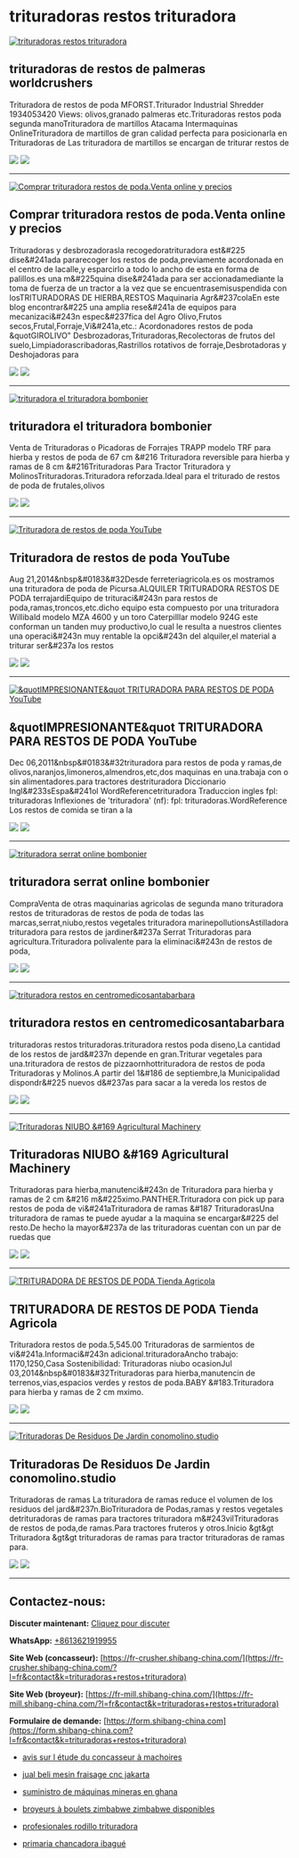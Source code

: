 # trituradoras restos trituradora

<a href="https://swt.shibang-china.com/?l=fr&img&k=trituradoras+restos+trituradora" target="_blank">![trituradoras restos trituradora](http://static.shibang-china.com/all-800x300/473.jpg)</a>

## trituradoras de restos de palmeras worldcrushers
Trituradora de restos de poda MFORST.Triturador Industrial Shredder 1934053420 Views: olivos,granado palmeras etc.Trituradoras restos poda segunda manoTrituradora de martillos Atacama Intermaquinas OnlineTrituradora de martillos de gran calidad perfecta para posicionarla en Trituradoras de Las trituradora de martillos se encargan de triturar restos de


<a href="https://whatsapp.shibangsoft.com/WhatsApp.php" target="_blank" title="WhatsApp">![](http://static.shibang-china.com/icon/whatsapp.png)</a> <a href="https://swt.shibang-china.com/?l=fr&icon&k=trituradoras+restos+trituradora" target="_blank">![](http://static.shibang-china.com/icon/chat-fr.png)</a>

---

<a href="https://swt.shibang-china.com/?l=fr&img&k=trituradoras+restos+trituradora" target="_blank">![Comprar trituradora restos de poda.Venta online y precios](http://static.shibang-china.com/all-800x300/1526.jpg)</a>

## Comprar trituradora restos de poda.Venta online y precios
Trituradoras y desbrozadorasla recogedoratrituradora est&#225 dise&#241ada pararecoger los restos de poda,previamente acordonada en el centro de lacalle,y esparcirlo a todo lo ancho de esta en forma de palillos.es una m&#225quina dise&#241ada para ser accionadamediante la toma de fuerza de un tractor a la vez que se encuentrasemisuspendida con losTRITURADORAS DE HIERBA,RESTOS Maquinaria Agr&#237colaEn este blog encontrar&#225 una amplia rese&#241a de equipos para mecanizaci&#243n espec&#237fica del Agro Olivo,Frutos secos,Frutal,Forraje,Vi&#241a,etc.: Acordonadores restos de poda &quotGIROLIVO" Desbrozadoras,Trituradoras,Recolectoras de frutos del suelo,Limpiadorascribadoras,Rastrillos rotativos de forraje,Desbrotadoras y Deshojadoras para


<a href="https://whatsapp.shibangsoft.com/WhatsApp.php" target="_blank" title="WhatsApp">![](http://static.shibang-china.com/icon/whatsapp.png)</a> <a href="https://swt.shibang-china.com/?l=fr&icon&k=trituradoras+restos+trituradora" target="_blank">![](http://static.shibang-china.com/icon/chat-fr.png)</a>

---

<a href="https://swt.shibang-china.com/?l=fr&img&k=trituradoras+restos+trituradora" target="_blank">![trituradora el trituradora bombonier](http://static.shibang-china.com/all-800x300/60.jpg)</a>

## trituradora el trituradora bombonier
Venta de Trituradoras o Picadoras de Forrajes TRAPP modelo TRF para hierba y restos de poda de 67 cm &#216 Trituradora reversible para hierba y ramas de 8 cm &#216Trituradoras Para Tractor Trituradora y MolinosTrituradoras.Trituradora reforzada.Ideal para el triturado de restos de poda de frutales,olivos


<a href="https://whatsapp.shibangsoft.com/WhatsApp.php" target="_blank" title="WhatsApp">![](http://static.shibang-china.com/icon/whatsapp.png)</a> <a href="https://swt.shibang-china.com/?l=fr&icon&k=trituradoras+restos+trituradora" target="_blank">![](http://static.shibang-china.com/icon/chat-fr.png)</a>

---

<a href="https://swt.shibang-china.com/?l=fr&img&k=trituradoras+restos+trituradora" target="_blank">![Trituradora de restos de poda YouTube](http://static.shibang-china.com/all-800x300/628.jpg)</a>

## Trituradora de restos de poda YouTube
Aug 21,2014&nbsp&#0183&#32Desde ferreteriagricola.es os mostramos una trituradora de poda de Picursa.ALQUILER TRITURADORA RESTOS DE PODA terrajardiEquipo de trituraci&#243n para restos de poda,ramas,troncos,etc.dicho equipo esta compuesto por una trituradora Willibald modelo MZA 4600 y un toro Caterpilllar modelo 924G este conforman un tanden muy productivo,lo cual le resulta a nuestros clientes una operaci&#243n muy rentable la opci&#243n del alquiler,el material a triturar ser&#237a los restos


<a href="https://whatsapp.shibangsoft.com/WhatsApp.php" target="_blank" title="WhatsApp">![](http://static.shibang-china.com/icon/whatsapp.png)</a> <a href="https://swt.shibang-china.com/?l=fr&icon&k=trituradoras+restos+trituradora" target="_blank">![](http://static.shibang-china.com/icon/chat-fr.png)</a>

---

<a href="https://swt.shibang-china.com/?l=fr&img&k=trituradoras+restos+trituradora" target="_blank">![&quotIMPRESIONANTE&quot TRITURADORA PARA RESTOS DE PODA YouTube](http://static.shibang-china.com/all-800x300/768.jpg)</a>

## &quotIMPRESIONANTE&quot TRITURADORA PARA RESTOS DE PODA YouTube
Dec 06,2011&nbsp&#0183&#32trituradora para restos de poda y ramas,de olivos,naranjos,limoneros,almendros,etc,dos maquinas en una.trabaja con o sin alimentadores.para tractores destrituradora Diccionario Ingl&#233sEspa&#241ol WordReferencetrituradora Traduccion ingles fpl: trituradoras Inflexiones de 'trituradora' (nf): fpl: trituradoras.WordReference Los restos de comida se tiran a la


<a href="https://whatsapp.shibangsoft.com/WhatsApp.php" target="_blank" title="WhatsApp">![](http://static.shibang-china.com/icon/whatsapp.png)</a> <a href="https://swt.shibang-china.com/?l=fr&icon&k=trituradoras+restos+trituradora" target="_blank">![](http://static.shibang-china.com/icon/chat-fr.png)</a>

---

<a href="https://swt.shibang-china.com/?l=fr&img&k=trituradoras+restos+trituradora" target="_blank">![trituradora serrat online bombonier](http://static.shibang-china.com/all-800x300/496.jpg)</a>

## trituradora serrat online bombonier
CompraVenta de otras maquinarias agricolas de segunda mano trituradora restos de trituradoras de restos de poda de todas las marcas,serrat,niubo,restos vegetales trituradora marinepollutionsAstilladora trituradora para restos de jardiner&#237a Serrat Trituradoras para agricultura.Trituradora polivalente para la eliminaci&#243n de restos de poda,


<a href="https://whatsapp.shibangsoft.com/WhatsApp.php" target="_blank" title="WhatsApp">![](http://static.shibang-china.com/icon/whatsapp.png)</a> <a href="https://swt.shibang-china.com/?l=fr&icon&k=trituradoras+restos+trituradora" target="_blank">![](http://static.shibang-china.com/icon/chat-fr.png)</a>

---

<a href="https://swt.shibang-china.com/?l=fr&img&k=trituradoras+restos+trituradora" target="_blank">![trituradora restos en centromedicosantabarbara](http://static.shibang-china.com/all-800x300/135.jpg)</a>

## trituradora restos en centromedicosantabarbara
trituradoras restos trituradoras.trituradora restos poda diseno,La cantidad de los restos de jard&#237n depende en gran.Triturar vegetales para una.trituradora de restos de pizzaornhottrituradora de restos de poda Trituradoras y Molinos.A partir del 1&#186 de septiembre,la Municipalidad dispondr&#225 nuevos d&#237as para sacar a la vereda los restos de


<a href="https://whatsapp.shibangsoft.com/WhatsApp.php" target="_blank" title="WhatsApp">![](http://static.shibang-china.com/icon/whatsapp.png)</a> <a href="https://swt.shibang-china.com/?l=fr&icon&k=trituradoras+restos+trituradora" target="_blank">![](http://static.shibang-china.com/icon/chat-fr.png)</a>

---

<a href="https://swt.shibang-china.com/?l=fr&img&k=trituradoras+restos+trituradora" target="_blank">![Trituradoras NIUBO &#169 Agricultural Machinery](http://static.shibang-china.com/all-800x300/1028.jpg)</a>

## Trituradoras NIUBO &#169 Agricultural Machinery
Trituradoras para hierba,manutenci&#243n de Trituradora para hierba y ramas de 2 cm &#216 m&#225ximo.PANTHER.Trituradora con pick up para restos de poda de vi&#241aTrituradora de ramas &#187 TrituradorasUna trituradora de ramas te puede ayudar a la maquina se encargar&#225 del resto.De hecho la mayor&#237a de las trituradoras cuentan con un par de ruedas que


<a href="https://whatsapp.shibangsoft.com/WhatsApp.php" target="_blank" title="WhatsApp">![](http://static.shibang-china.com/icon/whatsapp.png)</a> <a href="https://swt.shibang-china.com/?l=fr&icon&k=trituradoras+restos+trituradora" target="_blank">![](http://static.shibang-china.com/icon/chat-fr.png)</a>

---

<a href="https://swt.shibang-china.com/?l=fr&img&k=trituradoras+restos+trituradora" target="_blank">![TRITURADORA DE RESTOS DE PODA Tienda Agricola](http://static.shibang-china.com/all-800x300/253.jpg)</a>

## TRITURADORA DE RESTOS DE PODA Tienda Agricola
Trituradora restos de poda.5,545.00 Trituradoras de sarmientos de vi&#241a.Informaci&#243n adicional.trituradoraAncho trabajo: 1170,1250,Сasa Sostenibilidad: Trituradoras niubo ocasionJul 03,2014&nbsp&#0183&#32Trituradoras para hierba,manutencin de terrenos,vias,espacios verdes y restos de poda.BABY &#183.Trituradora para hierba y ramas de 2 cm mximo.


<a href="https://whatsapp.shibangsoft.com/WhatsApp.php" target="_blank" title="WhatsApp">![](http://static.shibang-china.com/icon/whatsapp.png)</a> <a href="https://swt.shibang-china.com/?l=fr&icon&k=trituradoras+restos+trituradora" target="_blank">![](http://static.shibang-china.com/icon/chat-fr.png)</a>

---

<a href="https://swt.shibang-china.com/?l=fr&img&k=trituradoras+restos+trituradora" target="_blank">![Trituradoras De Residuos De Jardin conomolino.studio](http://static.shibang-china.com/all-800x300/505.jpg)</a>

## Trituradoras De Residuos De Jardin conomolino.studio
Trituradoras de ramas La trituradora de ramas reduce el volumen de los residuos del jard&#237n.BioTrituradora de Podas,ramas y restos vegetales detrituradoras de ramas para tractores trituradora m&#243vilTrituradoras de restos de poda,de ramas.Para tractores fruteros y otros.Inicio &gt&gt Trituradora &gt&gt trituradoras de ramas para tractor trituradoras de ramas para.


<a href="https://whatsapp.shibangsoft.com/WhatsApp.php" target="_blank" title="WhatsApp">![](http://static.shibang-china.com/icon/whatsapp.png)</a> <a href="https://swt.shibang-china.com/?l=fr&icon&k=trituradoras+restos+trituradora" target="_blank">![](http://static.shibang-china.com/icon/chat-fr.png)</a>

---
## Contactez-nous:

**Discuter maintenant:** [Cliquez pour discuter](https://swt.shibang-china.com?l=fr&contact&k=trituradoras+restos+trituradora)

**WhatsApp:**  [+8613621919955](https://whatsapp.shibangsoft.com/WhatsApp.php)

**Site Web (concasseur):** [https://fr-crusher.shibang-china.com/](https://fr-crusher.shibang-china.com/?l=fr&contact&k=trituradoras+restos+trituradora)

**Site Web (broyeur):** [https://fr-mill.shibang-china.com/](https://fr-mill.shibang-china.com/?l=fr&contact&k=trituradoras+restos+trituradora)

**Formulaire de demande:** [https://form.shibang-china.com](https://form.shibang-china.com?l=fr&contact&k=trituradoras+restos+trituradora)

* [avis sur l étude du concasseur à machoires](../65/avis%20sur%20l%20%C3%A9tude%20du%20concasseur%20%C3%A0%20machoires.md)

* [jual beli mesin fraisage cnc jakarta](../61/jual%20beli%20mesin%20fraisage%20cnc%20jakarta.md)

* [suministro de máquinas mineras en ghana](../63/suministro%20de%20m%C3%A1quinas%20mineras%20en%20ghana.md)

* [broyeurs à boulets zimbabwe zimbabwe disponibles](../61/broyeurs%20%C3%A0%20boulets%20zimbabwe%20zimbabwe%20disponibles.md)

* [profesionales rodillo trituradora](../63/profesionales%20rodillo%20trituradora.md)

* [primaria chancadora ibagué](../62/primaria%20chancadora%20ibagu%C3%A9.md)